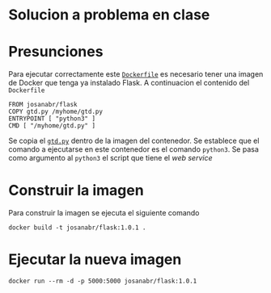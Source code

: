 # Solucion a problema en clase

# Presunciones

Para ejecutar correctamente este [`Dockerfile`](Dockerfile) es necesario tener una imagen de Docker que tenga ya instalado Flask.
A continuacion el contenido del `Dockerfile`

```
FROM josanabr/flask
COPY gtd.py /myhome/gtd.py
ENTRYPOINT [ "python3" ]
CMD [ "/myhome/gtd.py" ]
```

Se copia el [`gtd.py`](gtd.py) dentro de la imagen del contenedor.
Se establece que el comando a ejecutarse en este contenedor es el comando `python3`.
Se pasa como argumento al `python3` el script que tiene el *web service*

# Construir la imagen

Para construir la imagen se ejecuta el siguiente comando

```
docker build -t josanabr/flask:1.0.1 .
```

# Ejecutar la nueva imagen

```
docker run --rm -d -p 5000:5000 josanabr/flask:1.0.1
```

